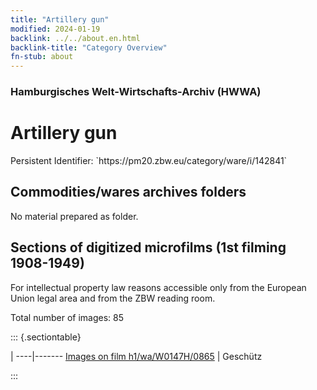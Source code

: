 ```yaml
---
title: "Artillery gun"
modified: 2024-01-19
backlink: ../../about.en.html
backlink-title: "Category Overview"
fn-stub: about
---
```


### Hamburgisches Welt-Wirtschafts-Archiv (HWWA)

# Artillery gun

<div class="hint">Persistent Identifier: `https://pm20.zbw.eu/category/ware/i/142841`</div>







## Commodities/wares archives folders





No material prepared as folder.



<a id="filmsections" />

## Sections of digitized microfilms (1st filming 1908-1949)

<p>For intellectual property law reasons accessible only from the European Union legal area and from the ZBW reading room.</p>



<p>Total number of images: 85</p>




::: {.sectiontable}

 | 
----|-------
<a class="btn" href="https://pm20.zbw.eu/film/h1/wa/W0147H/0865" rel="nofollow">Images on film h1/wa/W0147H/0865</a> | Geschütz


:::
















